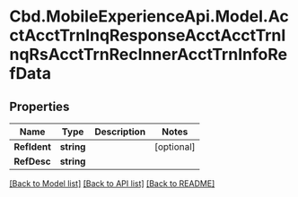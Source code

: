 # Cbd.MobileExperienceApi.Model.AcctAcctTrnInqResponseAcctAcctTrnInqRsAcctTrnRecInnerAcctTrnInfoRefData

## Properties

Name | Type | Description | Notes
------------ | ------------- | ------------- | -------------
**RefIdent** | **string** |  | [optional] 
**RefDesc** | **string** |  | 

[[Back to Model list]](../README.md#documentation-for-models) [[Back to API list]](../README.md#documentation-for-api-endpoints) [[Back to README]](../README.md)

